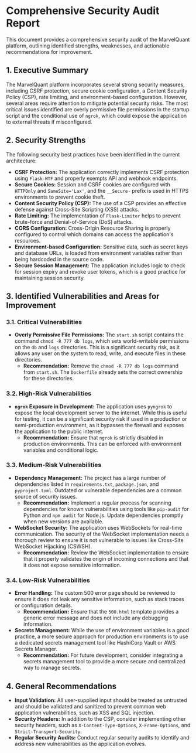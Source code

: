 # Comprehensive Security Audit Report

This document provides a comprehensive security audit of the MarvelQuant platform, outlining identified strengths, weaknesses, and actionable recommendations for improvement.

## 1. Executive Summary

The MarvelQuant platform incorporates several strong security measures, including CSRF protection, secure cookie configuration, a Content Security Policy (CSP), rate limiting, and environment-based configuration. However, several areas require attention to mitigate potential security risks. The most critical issues identified are overly permissive file permissions in the startup script and the conditional use of `ngrok`, which could expose the application to external threats if misconfigured.

## 2. Security Strengths

The following security best practices have been identified in the current architecture:

- **CSRF Protection:** The application correctly implements CSRF protection using `Flask-WTF` and properly exempts API and webhook endpoints.
- **Secure Cookies:** Session and CSRF cookies are configured with `HTTPOnly` and `SameSite='Lax'`, and the `__Secure-` prefix is used in HTTPS environments to prevent cookie theft.
- **Content Security Policy (CSP):** The use of a CSP provides an effective defense against Cross-Site Scripting (XSS) attacks.
- **Rate Limiting:** The implementation of `Flask-Limiter` helps to prevent brute-force and Denial-of-Service (DoS) attacks.
- **CORS Configuration:** Cross-Origin Resource Sharing is properly configured to control which domains can access the application's resources.
- **Environment-based Configuration:** Sensitive data, such as secret keys and database URLs, is loaded from environment variables rather than being hardcoded in the source code.
- **Secure Session Management:** The application includes logic to check for session expiry and revoke user tokens, which is a good practice for maintaining session security.

## 3. Identified Vulnerabilities and Areas for Improvement

### 3.1. Critical Vulnerabilities

- **Overly Permissive File Permissions:** The `start.sh` script contains the command `chmod -R 777 db logs`, which sets world-writable permissions on the `db` and `logs` directories. This is a significant security risk, as it allows any user on the system to read, write, and execute files in these directories.
  - **Recommendation:** Remove the `chmod -R 777 db logs` command from `start.sh`. The `Dockerfile` already sets the correct ownership for these directories.

### 3.2. High-Risk Vulnerabilities

- **`ngrok` Exposure in Development:** The application uses `pyngrok` to expose the local development server to the internet. While this is useful for testing, it can be a significant security risk if used in a production or semi-production environment, as it bypasses the firewall and exposes the application to the public internet.
  - **Recommendation:** Ensure that `ngrok` is strictly disabled in production environments. This can be enforced with environment variables and conditional logic.

### 3.3. Medium-Risk Vulnerabilities

- **Dependency Management:** The project has a large number of dependencies listed in `requirements.txt`, `package.json`, and `pyproject.toml`. Outdated or vulnerable dependencies are a common source of security issues.
  - **Recommendation:** Implement a regular process for scanning dependencies for known vulnerabilities using tools like `pip-audit` for Python and `npm audit` for Node.js. Update dependencies promptly when new versions are available.
- **WebSocket Security:** The application uses WebSockets for real-time communication. The security of the WebSocket implementation needs a thorough review to ensure it is not vulnerable to issues like Cross-Site WebSocket Hijacking (CSWSH).
  - **Recommendation:** Review the WebSocket implementation to ensure that it properly validates the origin of incoming connections and that it does not expose sensitive information.

### 3.4. Low-Risk Vulnerabilities

- **Error Handling:** The custom 500 error page should be reviewed to ensure it does not leak any sensitive information, such as stack traces or configuration details.
  - **Recommendation:** Ensure that the `500.html` template provides a generic error message and does not include any debugging information.
- **Secrets Management:** While the use of environment variables is a good practice, a more secure approach for production environments is to use a dedicated secrets management tool like HashiCorp Vault or AWS Secrets Manager.
  - **Recommendation:** For future development, consider integrating a secrets management tool to provide a more secure and centralized way to manage secrets.

## 4. General Recommendations

- **Input Validation:** All user-supplied input should be treated as untrusted and should be validated and sanitized to prevent common web application vulnerabilities, such as XSS and SQL injection.
- **Security Headers:** In addition to the CSP, consider implementing other security headers, such as `X-Content-Type-Options`, `X-Frame-Options`, and `Strict-Transport-Security`.
- **Regular Security Audits:** Conduct regular security audits to identify and address new vulnerabilities as the application evolves.

